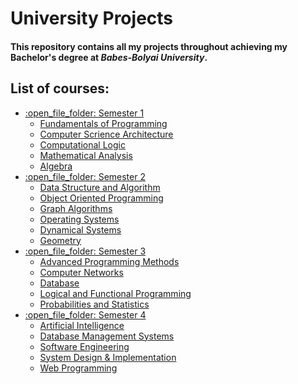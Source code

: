 # University Projects

#### This repository contains all my projects throughout achieving my Bachelor's degree at *Babes-Bolyai University*.

## List of courses:

<ul>
  <li><a href="https://github.com/Sipos-Lucas-George/University/tree/main/Semester%201">:open_file_folder: Semester 1</a>
    <ul>
      <li><a href="https://github.com/Sipos-Lucas-George/University/tree/main/Semester%201/Fundamentals%20of%20Programming">Fundamentals of Programming</a></li>
      <li><a href="https://github.com/Sipos-Lucas-George/University/tree/main/Semester%201/Computer%20Science%20Architecture">Computer Scrience Architecture</a></li>
      <li><a href="https://github.com/Sipos-Lucas-George/University/tree/main/Semester%201/Computational%20Logic">Computational Logic</a></li>
      <li><a href="https://github.com/Sipos-Lucas-George/University/tree/main/Semester%201/Mathematical%20Analysis">Mathematical Analysis</a></li>
      <li><a href="https://github.com/Sipos-Lucas-George/University/tree/main/Semester%201/Algebra">Algebra</a></li>
    </ul>
  </li>
  <li><a href="https://github.com/Sipos-Lucas-George/University/tree/main/Semester%202">:open_file_folder: Semester 2</a>
    <ul>
      <li><a href="https://github.com/Sipos-Lucas-George/University/tree/main/Semester%202/Data%20Structure%20and%20Algorithm">Data Structure and Algorithm</a></li>
      <li><a href="https://github.com/Sipos-Lucas-George/University/tree/main/Semester%202/Object%20Oriented%20Programming">Object Oriented Programming</a></li>
      <li><a href="https://github.com/Sipos-Lucas-George/University/tree/main/Semester%202/Graph%20Algorithms/GA">Graph Algorithms</a></li>
      <li><a href="https://github.com/Sipos-Lucas-George/University/tree/main/Semester%202/Operating%20Systems">Operating Systems</a></li>
      <li><a href="https://github.com/Sipos-Lucas-George/University/tree/main/Semester%202/Dynamical%20Systems">Dynamical Systems</a></li>
      <li><a href="https://github.com/Sipos-Lucas-George/University/tree/main/Semester%202/Geometry">Geometry</a></li>
    </ul>
  </li>
  <li><a href="https://github.com/Sipos-Lucas-George/University/tree/main/Semester%203">:open_file_folder: Semester 3</a>
    <ul>
      <li><a href="https://github.com/Sipos-Lucas-George/University/tree/main/Semester%203/Advanced%20Programming%20Methods">Advanced Programming Methods</a></li>
      <li><a href="https://github.com/Sipos-Lucas-George/University/tree/main/Semester%203/Computer%20Networks">Computer Networks</a></li>
      <li><a href="https://github.com/Sipos-Lucas-George/University/tree/main/Semester%203/Database">Database</a></li>
      <li><a href="https://github.com/Sipos-Lucas-George/University/tree/main/Semester%203/Logical%20and%20Functional%20Programming">Logical and Functional Programming</a></li>
      <li><a href="https://github.com/Sipos-Lucas-George/University/tree/main/Semester%203/Probabilities%20and%20Statistics">Probabilities and Statistics</a></li>
    </ul>
  </li>
  <li><a href="https://github.com/Sipos-Lucas-George/University/tree/main/Semester%204">:open_file_folder: Semester 4</a>
    <ul>
      <li><a href="https://github.com/Sipos-Lucas-George/University/tree/main/Semester%204/Artificial%20Intelligence">Artificial Intelligence</a></li>
      <li><a href="https://github.com/Sipos-Lucas-George/University/tree/main/Semester%204/Databse%20Management%20Systems">Database Management Systems</a></li>
      <li><a href="https://github.com/Sipos-Lucas-George/Destination-Bucket-List">Software Engineering</a></li>
      <li><a href="https://github.com/Sipos-Lucas-George/University/tree/main/Semester%204/System%20Design%20%26%20Implementation">System Design & Implementation</a></li>
      <li><a href="https://github.com/Sipos-Lucas-George/University/tree/main/Semester%204/Web%20Programming">Web Programming</a></li>
    </ul>
  </li>
</ul>
